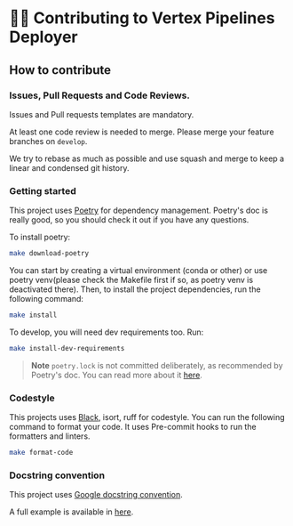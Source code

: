 # 🧑‍💻 Contributing to Vertex Pipelines Deployer

## How to contribute


### Issues, Pull Requests and Code Reviews.

Issues and Pull requests templates are mandatory.

At least one code review is needed to merge. Please merge your feature branches on `develop`.

We try to rebase as much as possible and use squash and merge to keep a linear and condensed git history.

### Getting started

This project uses [Poetry](https://python-poetry.org/) for dependency management. Poetry's doc is really good, so you should check it out if you have any questions.

To install poetry:

```bash
make download-poetry
```

You can start by creating a virtual environment (conda or other) or use poetry venv(please check the Makefile first if so, as poetry venv is deactivated there). Then, to install the project dependencies, run the following command:

```bash
make install
```

To develop, you will need dev requirements too. Run:
```bash
make install-dev-requirements
```

> **Note**
> `poetry.lock` is not committed deliberately, as recommended by Poetry's doc. You can read more about it [here](https://python-poetry.org/docs/basic-usage/#as-a-library-developer).

### Codestyle

This projects uses [Black](https://black.readthedocs.io/en/stable/), isort, ruff for codestyle. You can run the following command to format your code. It uses Pre-commit hooks to run the formatters and linters.

```bash
make format-code
```

### Docstring convention

This project uses [Google docstring convention](https://google.github.io/styleguide/pyguide.html#38-comments-and-docstrings).

A full example is available in [here](https://sphinxcontrib-napoleon.readthedocs.io/en/latest/example_google.html).
